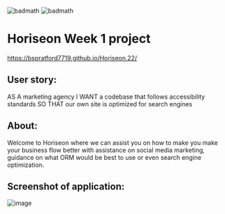 ![badmath](https://img.shields.io/badge/-HTML-orange) ![badmath](https://img.shields.io/badge/-CSS-blue) 


# Horiseon Week 1 project

https://bspratford7719.github.io/Horiseon.22/

## User story:
AS A marketing agency
I WANT a codebase that follows accessibility standards
SO THAT our own site is optimized for search engines

## About:
Welcome to Horiseon where we can assist you on how to make you make your business flow better with assistance on social media marketing, guidance on what ORM would be best to use or even search engine optimization.

## Screenshot of application:
![image](https://user-images.githubusercontent.com/92769029/159202898-bcee97af-39ab-4c1e-84be-854c0a560fed.png)



